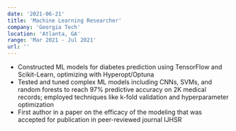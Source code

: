 ```yaml
---
date: '2021-06-21'
title: 'Machine Learning Researcher'
company: 'Georgia Tech'
location: 'Atlanta, GA'
range: 'Mar 2021 - Jul 2021'
url: ''
---
```


- Constructed ML models for diabetes prediction using TensorFlow and Scikit-Learn, optimizing with Hyperopt/Optuna
- Tested and tuned complex ML models including CNNs, SVMs, and random forests to reach 97% predictive accuracy on 2K medical records; employed techniques like k-fold validation and hyperparameter optimization
- First author in a paper on the efficacy of the modeling that was accepted for publication in peer-reviewed journal IJHSR
